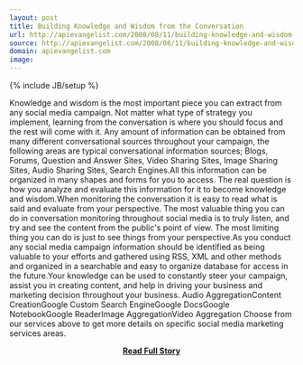 ```yaml
---
layout: post
title: Building Knowledge and Wisdom from the Conversation
url: http://apievangelist.com/2008/08/11/building-knowledge-and-wisdom-from-the-conversation/
source: http://apievangelist.com/2008/08/11/building-knowledge-and-wisdom-from-the-conversation/
domain: apievangelist.com
image: 
---
```

{% include JB/setup %}<p>Knowledge and wisdom is the most important piece you can extract from any social media campaign. Not matter what type of strategy you implement, learning from the conversation is where you should focus and the rest will come with it. Any amount of information can be obtained from many different conversational sources throughout your campaign, the following areas are typical conversational information sources; Blogs, Forums, Question and Answer Sites, Video Sharing Sites, Image Sharing Sites, Audio Sharing Sites, Search Engines.All this information can be organized in many shapes and forms for you to access. The real question is how you analyze and evaluate this information for it to become knowledge and wisdom.When monitoring the conversation it is easy to read what is said and evaluate from your perspective. The most valuable thing you can do in conversation monitoring throughout social media is to truly listen, and try and see the content from the public's point of view. The most limiting thing you can do is just to see things from your perspective.As you conduct any social media campaign information should be identified as being valuable to your efforts and gathered using RSS, XML and other methods and organized in a searchable and easy to organize database for access in the future.Your knowledge can be used to constantly steer your campaign, assist you in creating content, and help in driving your business and marketing decision throughout your business.               Audio AggregationContent CreationGoogle Custom Search EngineGoogle DocsGoogle NotebookGoogle ReaderImage AggregationVideo Aggregation          Choose from our services above to get more details on specific social media marketing services areas.</p>
<center><p><a href="http://apievangelist.com/2008/08/11/building-knowledge-and-wisdom-from-the-conversation/" style='padding:25px; font-sze:18px; font-weight: bold;'>Read Full Story</a></p></center>
